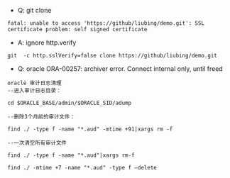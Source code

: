 - Q: git clone 
```
fatal: unable to access 'https://github/liubing/demo.git': SSL certificate problem: self signed certificate
```
- A: ignore http.verify
```
git  -c http.sslVerify=false clone https://github/liubing/demo.git
```

- Q: oracle ORA-00257: archiver error. Connect internal only, until freed
```
oracle 审计日志清理
--进入审计日志目录：

cd $ORACLE_BASE/admin/$ORACLE_SID/adump

--删除3个月前的审计文件：

find ./ -type f -name "*.aud" -mtime +91|xargs rm -f

--一次清空所有审计文件

find ./ -type f -name "*.aud"|xargs rm-f

find ./ -mtime +7 -name "*.aud" -type f –delete
```
